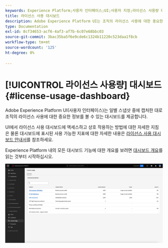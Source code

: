 ```yaml
---
keywords: Experience Platform;사용자 인터페이스;UI;사용자 지정;라이선스 사용량 대시보드;대시보드;라이선스 사용량;권한;사용량
title: 라이선스 사용 대시보드
description: Adobe Experience Platform UI는 조직의 라이선스 사용에 대한 중요한 정보를 볼 수 있는 대시보드를 제공합니다.
type: Documentation
exl-id: 8cf34653-acf6-4af3-af7b-6c07e68bbc03
source-git-commit: 3bac35ba5f6e9cde6c1324b11220c523daa1f8cb
workflow-type: tm+mt
source-wordcount: '125'
ht-degree: 0%

---
```


# [!UICONTROL 라이선스 사용량] 대시보드 {#license-usage-dashboard}

Adobe Experience Platform UI(사용자 인터페이스)는 일별 스냅샷 중에 캡처한 대로 조직의 라이선스 사용에 대한 중요한 정보를 볼 수 있는 대시보드를 제공합니다.

UI에서 라이선스 사용 대시보드에 액세스하고 상호 작용하는 방법에 대한 자세한 지침은 물론 대시보드에 표시된 사용 가능한 지표에 대한 자세한 내용은 [라이선스 사용 대시보드 안내서](../../dashboards/guides/license-usage.md)를 참조하세요.

Experience Platform 내의 모든 대시보드 기능에 대한 개요를 보려면 [대시보드 개요](../../dashboards/home.md)를 읽는 것부터 시작하십시오.

![](../../dashboards/images/license-usage/dashboard-overview.png)
